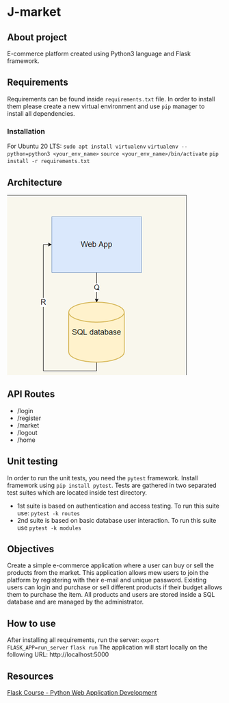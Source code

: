 # J-market
## About project
E-commerce platform created using Python3 language and Flask framework.
## Requirements
Requirements can be found inside `requirements.txt` file.
In order to install them please create a new virtual environment and use `pip` manager to install all dependencies. 
### Installation
For Ubuntu 20 LTS:
``
sudo apt install virtualenv
``
``
virtualenv --python=python3 <your_env_name>
``
``
source <your_env_name>/bin/activate
``
``
pip install -r requirements.txt
``
## Architecture
![architecture](docs/schema.bmp)

## API Routes
- /login
- /register
- /market
- /logout
- /home

## Unit testing
In order to run the unit tests, you need the `pytest` framework. Install framework using `pip install pytest`.
Tests are gathered in two separated test suites which are located inside test directory.
- 1st suite is based on authentication and access testing. To run this suite use: `pytest -k routes`
- 2nd suite is based on basic database user interaction. To run this suite use `pytest -k modules`

## Objectives
Create a simple e-commerce application where a user can buy or sell the products from the market.
This application allows mew users to join the platform by registering with their e-mail and unique password. Existing users can login and purchase or sell different products if their budget allows them to purchase the item.
All products and users are stored inside a SQL database and are managed by the administrator.
## How to use
After installing all requirements, run the server: 
`export FLASK_APP=run_server`
`flask run`
The application will start locally on the following URL: http://localhost:5000

## Resources
[Flask Course - Python Web Application Development](https://www.youtube.com/watch?v=Qr4QMBUPxWo)